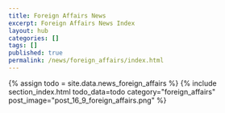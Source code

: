```yaml
---
title: Foreign Affairs News
excerpt: Foreign Affairs News Index
layout: hub
categories: []
tags: []
published: true
permalink: /news/foreign_affairs/index.html
---
```


{% assign todo = site.data.news_foreign_affairs %}
{% include section_index.html todo_data=todo category="foreign_affairs" post_image="post_16_9_foreign_affairs.png" %}
